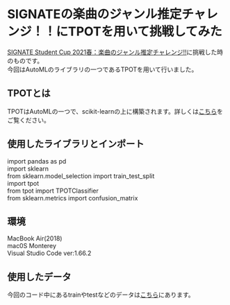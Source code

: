 # SIGNATEの楽曲のジャンル推定チャレンジ！！にTPOTを用いて挑戦してみた

[SIGNATE Student Cup 2021春：楽曲のジャンル推定チャレンジ!!](https://signate.jp/competitions/565)に挑戦した時のものです。  
今回はAutoMLのライブラリの一つであるTPOTを用いて行いました。  

## TPOTとは
TPOTはAutoMLの一つで、scikit-learnの上に構築されます。詳しくは[こちら](http://epistasislab.github.io/tpot/)をご覧ください。  

## 使用したライブラリとインポート
import pandas as pd  
import sklearn  
from sklearn.model_selection import   train_test_split  
import tpot  
from tpot import TPOTClassifier  
from sklearn.metrics import confusion_matrix  
## 環境
MacBook Air(2018)  
mac0S Monterey  
Visual Studio Code ver:1.66.2  

## 使用したデータ
今回のコード中にあるtrainやtestなどのデータは[こちら](https://signate.jp/competitions/565/data)にあります。  
